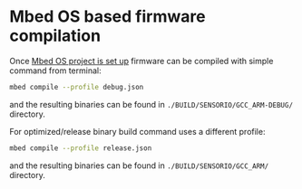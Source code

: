# Mbed OS based firmware compilation

Once [Mbed OS project is set up](./code-setup.md) firmware can be compiled with simple command from terminal:

```bash
mbed compile --profile debug.json
```

and the resulting binaries can be found in `./BUILD/SENSORIO/GCC_ARM-DEBUG/` directory.

For optimized/release binary build command uses a different profile:

```bash
mbed compile --profile release.json
```

and the resulting binaries can be found in `./BUILD/SENSORIO/GCC_ARM/` directory.
